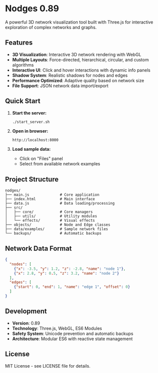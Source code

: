 # Nodges 0.89

A powerful 3D network visualization tool built with Three.js for interactive exploration of complex networks and graphs.

## Features

- **3D Visualization**: Interactive 3D network rendering with WebGL
- **Multiple Layouts**: Force-directed, hierarchical, circular, and custom algorithms
- **Interactive UI**: Click and hover interactions with dynamic info panels
- **Shadow System**: Realistic shadows for nodes and edges
- **Performance Optimized**: Adaptive quality based on network size
- **File Support**: JSON network data import/export

## Quick Start

1. **Start the server:**
   ```bash
   ./start_server.sh
   ```

2. **Open in browser:**
   ```
   http://localhost:8000
   ```

3. **Load sample data:**
   - Click on "Files" panel
   - Select from available network examples

## Project Structure

```
nodges/
├── main.js              # Core application
├── index.html           # Main interface
├── data.js              # Data loading/processing
├── src/
│   ├── core/            # Core managers
│   ├── utils/           # Utility modules
│   └── effects/         # Visual effects
├── objects/             # Node and Edge classes
├── data/examples/       # Sample network files
└── backups/             # Automatic backups
```

## Network Data Format

```json
{
  "nodes": [
    {"x": -3.5, "y": 1.2, "z": -2.8, "name": "node 1"},
    {"x": 2.8, "y": 0.5, "z": 3.2, "name": "node 2"}
  ],
  "edges": [
    {"start": 0, "end": 1, "name": "edge 1", "offset": 0}
  ]
}
```

## Development

- **Version**: 0.89
- **Technology**: Three.js, WebGL, ES6 Modules
- **Safety System**: Unicode prevention and automatic backups
- **Architecture**: Modular ES6 with reactive state management

## License

MIT License - see LICENSE file for details.